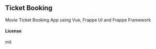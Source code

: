 ## Ticket Booking

Movie Ticket Booking App using Vue, Frappe UI and Frappe Framework

#### License

mit